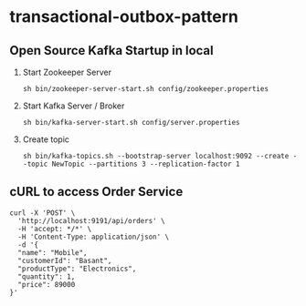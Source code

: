 # transactional-outbox-pattern



## Open Source Kafka Startup in local ##

1. Start Zookeeper Server

    ```sh bin/zookeeper-server-start.sh config/zookeeper.properties```

2. Start Kafka Server / Broker

    ```sh bin/kafka-server-start.sh config/server.properties```

3. Create topic

    ```sh bin/kafka-topics.sh --bootstrap-server localhost:9092 --create --topic NewTopic --partitions 3 --replication-factor 1```

## cURL to access Order Service ##

```
curl -X 'POST' \
  'http://localhost:9191/api/orders' \
  -H 'accept: */*' \
  -H 'Content-Type: application/json' \
  -d '{
  "name": "Mobile",
  "customerId": "Basant",
  "productType": "Electronics",
  "quantity": 1,
  "price": 89000
}'
```
